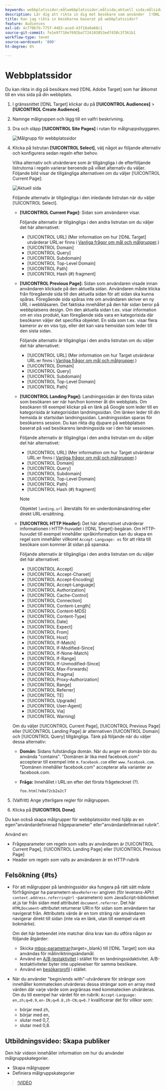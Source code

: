 ```yaml
---
keywords: webbplatssidor;målwebbplatssidor;målsida;aktuell sida;målsida;föregående sida;målsida;startsida;målstartsida;målstartsida;http-rubrik
description: Lär dig att rikta in dig mot besökare som använder  [!DNL Adobe Target] som finns på en viss sida på din webbplats.
title: Kan jag rikta in besökarna baserat på webbplatssidor?
feature: Audiences
exl-id: 4c770b7b-775f-4483-aced-43f18a9a68c1
source-git-commit: fe1e97710e7692ba7724103853ed7438c3f361b1
workflow-type: tm+mt
source-wordcount: '800'
ht-degree: 0%

---
```


# Webbplatssidor

Du kan rikta in dig på besökare med [!DNL Adobe Target] som har åtkomst till en viss sida på din webbplats.

1. I gränssnittet [!DNL Target] klickar du på **[!UICONTROL Audiences]** > **[!UICONTROL Create Audience]**.
1. Namnge målgruppen och lägg till en valfri beskrivning.
1. Dra och släpp **[!UICONTROL Site Pages]** i rutan för målgruppsbyggaren.

   ![Målgrupp för webbplatssidor](assets/target_site_pages.png)

1. Klicka på listrutan **[!UICONTROL Select]**, välj något av följande alternativ och konfigurera sedan regeln efter behov.

   Vilka alternativ och utvärderare som är tillgängliga i de efterföljande listrutorna i regeln varierar beroende på vilket alternativ du väljer. Följande bild visar de tillgängliga alternativen om du väljer [!UICONTROL Current Page]:

   ![Aktuell sida](assets/current-page.png)

   Följande alternativ är tillgängliga i den inledande listrutan när du väljer [!UICONTROL Select].

   * **[!UICONTROL Current Page]:** Sidan som användaren visar.

     Följande alternativ är tillgängliga i den andra listrutan om du väljer det här alternativet:

      * [!UICONTROL URL] (Mer information om hur [!DNL Target] utvärderar URL:er finns i [Vanliga frågor om mål och målgrupper](/help/main/c-target/c-troubleshooting-targets-and-audiences/troubleshooting-targets-and-audiences.md).)
      * [!UICONTROL Domain]
      * [!UICONTROL Query]
      * [!UICONTROL Subdomain]
      * [!UICONTROL Top-Level Domain]
      * [!UICONTROL Path]
      * [!UICONTROL Hash (#) fragment]

   * **[!UICONTROL Previous Page]:** Sidan som användaren visade innan användaren klickade på den aktuella sidan. Användaren måste klicka från föregående sida till den aktuella sidan för att sidan ska kunna spåras. Föregående sida spåras inte om användaren skriver en ny URL i webbläsaren. Det faktiska innehållet på den här sidan beror på webbplatsens design. Om den aktuella sidan t.ex. visar information om en viss produkt, kan föregående sida vara en kategorisida där besökaren väljer det specifika objektet. En sida som t.ex. visar flera kameror av en viss typ, eller det kan vara hemsidan som leder till den sista sidan.

     Följande alternativ är tillgängliga i den andra listrutan om du väljer det här alternativet:

      * [!UICONTROL URL] (Mer information om hur Target utvärderar URL:er finns i [Vanliga frågor om mål och målgrupper](/help/main/c-target/c-troubleshooting-targets-and-audiences/troubleshooting-targets-and-audiences.md).)
      * [!UICONTROL Domain]
      * [!UICONTROL Query]
      * [!UICONTROL Subdomain]
      * [!UICONTROL Top-Level Domain]
      * [!UICONTROL Path]

   * **[!UICONTROL Landing Page]:** Landningssidan är den första sidan som besökaren ser när han/hon kommer åt din webbplats. Om besökaren till exempel klickar på en länk på Google som leder till en kategorisida är kategorisidan landningssidan. Om länken leder till din hemsida är startsidan landningssidan. Landningssidan sparas för besökarens session. Du kan rikta dig djupare på webbplatsen baserat på vad besökarens landningssida var i den här sessionen.

     Följande alternativ är tillgängliga i den andra listrutan om du väljer det här alternativet:

      * [!UICONTROL URL] (Mer information om hur Target utvärderar URL:er finns i [Vanliga frågor om mål och målgrupper](/help/main/c-target/c-troubleshooting-targets-and-audiences/troubleshooting-targets-and-audiences.md).)
      * [!UICONTROL Domain]
      * [!UICONTROL Query]
      * [!UICONTROL Subdomain]
      * [!UICONTROL Top-Level Domain]
      * [!UICONTROL Path]
      * [!UICONTROL Hash (#) fragment]

     >[!NOTE]
     >
     >Objektet `landing.url` återställs för en underdomänsändring eller direkt URL-ersättning.

   * **[!UICONTROL HTTP Header]:** Det här alternativet utvärderar informationen i HTTP-huvudet i [!DNL Target]-begäran. Om HTTP-huvudet till exempel innehåller språkinformation kan du skapa en regel som innehåller villkoret `Accept-Language: es` för att rikta till besökare som kommer åt sidan på spanska.

     Följande alternativ är tillgängliga i den andra listrutan om du väljer det här alternativet:

      * [!UICONTROL Accept]
      * [!UICONTROL Accept-Charset]
      * [!UICONTROL Accept-Encoding]
      * [!UICONTROL Accept-Language]
      * [!UICONTROL Authorization]
      * [!UICONTROL Cache-Control]
      * [!UICONTROL Connection]
      * [!UICONTROL Content-Length]
      * [!UICONTROL Content-MDS]
      * [!UICONTROL Content-Type]
      * [!UICONTROL Date]
      * [!UICONTROL Expect]
      * [!UICONTROL From]
      * [!UICONTROL Host]
      * [!UICONTROL If-Match]
      * [!UICONTROL If-Modified-Since]
      * [!UICONTROL If-None-Match]
      * [!UICONTROL If-Range]
      * [!UICONTROL If-Unmodified-Since]
      * [!UICONTROL Max-Forwards]
      * [!UICONTROL Pragma]
      * [!UICONTROL Proxy-Authorization]
      * [!UICONTROL Range]
      * [!UICONTROL Referrer]
      * [!UICONTROL TE]
      * [!UICONTROL Upgrade]
      * [!UICONTROL User-Agent]
      * [!UICONTROL Via]
      * [!UICONTROL Warning]

   Om du väljer [!UICONTROL Current Page], [!UICONTROL Previous Page] eller [!UICONTROL Landing Page] är alternativen [!UICONTROL Domain] och [!UICONTROL Query] tillgängliga. Tänk på följande när du väljer dessa alternativ:

   * **Domän:** Sidans fullständiga domän. När du anger en domän bör du använda &quot;contains&quot;. &quot;Domänen är lika med facebook.com&quot; accepterar till exempel inte `m.facebook.com` eller `www.facebook.com`. &quot;Domänen innehåller facebook.com&quot; accepterar alla varianter av facebook.com.
   * **Fråga:** Innehållet i URL:en efter det första frågetecknet (?).

     `foo.html?e0a72cb2a2c7`

1. (Valfritt) Ange ytterligare regler för målgruppen.
1. Klicka på **[!UICONTROL Done]**.

Du kan också skapa målgrupper för webbplatssidor med hjälp av en egen&quot;användardefinierad frågeparameter&quot; eller&quot;användardefinierad rubrik&quot;.

Använd en:

* Frågeparameter om regeln som valts av användaren är [!UICONTROL Current Page], [!UICONTROL Landing Page] eller [!UICONTROL Previous Page]
* Header om regeln som valts av användaren är en HTTP-rubrik

## Felsökning {#ts}

* För att målgrupper på landningssidor ska fungera på rätt sätt måste förfrågningar ha parametern `mboxReferrer` angiven (för leverans-API:t `context.address.referringUrl` -parametern) som JavaScript-biblioteket at.js tar från sidan med attributet `document.referrer`. Det här `HTMLDocument`-attributet returnerar URI:n för sidan som användaren har navigerat från. Attributets värde är en tom sträng när användaren navigerar direkt till sidan (inte via en länk, utan till exempel via ett bokmärke).

  Om det här beteendet inte matchar dina krav kan du utföra någon av följande åtgärder:

   * Skicka [mbox-parametrar](https://experienceleague.adobe.com/docs/target-dev/developer/client-side/global-mbox/pass-parameters-to-global-mbox.html){target=_blank} till [!DNL Target] som ska användas för målinriktningsändamål.
   * Använd en [A/B-testaktivitet](/help/main/c-activities/t-test-ab/test-ab.md) i stället för en landningssidaktivitet. A/B-testaktiviteter byter inte upplevelser för samma besökare.
   * Använd en [besökarprofil](/help/main/c-target/c-audiences/c-target-rules/visitor-profile.md) i stället.

* När du använder &quot;begin/ends with&quot;-utvärderare för strängar som innehåller kommatecken utvärderas dessa strängar som en array med värden där varje värde som avgränsas med kommatecken utvärderas. Om du till exempel har värdet för en rubrik: `Accept-Language: en,zh;q=0.9,en-IN;q=0.8,zh-CN;q=0.7` kvalificerar det för villkor som:
   * börjar med zh,
   * börjar med en,
   * slutar med 0,7,
   * slutar med 0,8.

## Utbildningsvideo: Skapa publiker

Den här videon innehåller information om hur du använder målgruppskategorier.

* Skapa målgrupper
* Definiera målgruppskategorier

>[!VIDEO](https://video.tv.adobe.com/v/17392)
